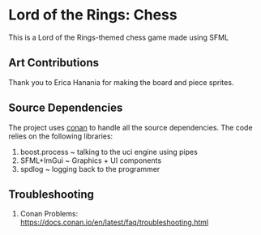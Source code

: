 # Lord of the Rings: Chess
This is a Lord of the Rings-themed chess game made using SFML

## Art Contributions
Thank you to Erica Hanania for making the board and piece sprites.

## Source Dependencies
The project uses [conan](https://docs.conan.io/en/latest/introduction.html) to handle all the source dependencies. The 
code relies on the following libraries:
  1. boost.process ~ talking to the uci engine using pipes
  2. SFML+ImGui ~ Graphics + UI components
  3. spdlog ~ logging back to the programmer

## Troubleshooting
1. Conan Problems: https://docs.conan.io/en/latest/faq/troubleshooting.html

